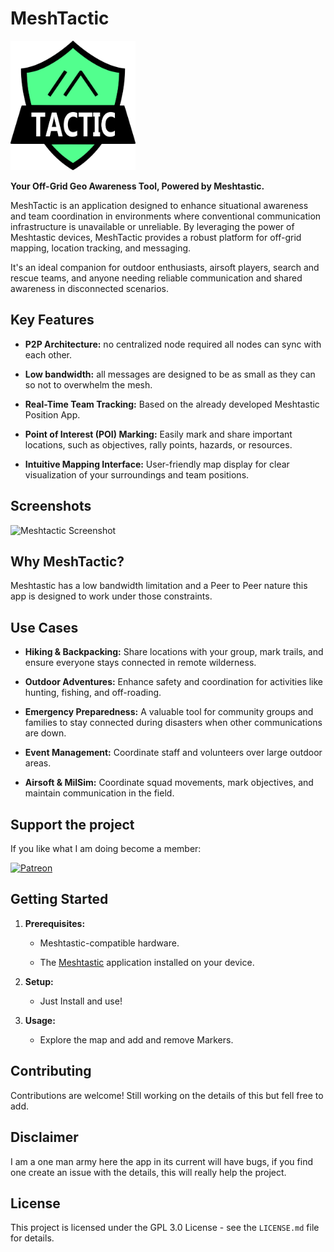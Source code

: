 # MeshTactic
<img src="doc/meshtactic.png" alt="Meshtactic" width="200px"/>

**Your Off-Grid Geo Awareness Tool, Powered by Meshtastic.**

MeshTactic is an application designed to enhance situational awareness and team coordination in environments where conventional communication infrastructure is unavailable or unreliable. By leveraging the power of Meshtastic devices, MeshTactic provides a robust platform for off-grid mapping, location tracking, and messaging.

It's an ideal companion for outdoor enthusiasts, airsoft players, search and rescue teams, and anyone needing reliable communication and shared awareness in disconnected scenarios.

## Key Features

* **P2P Architecture:** no centralized node required all nodes can sync with each other.

* **Low bandwidth:** all messages are designed to be as small as they can so not to overwhelm the mesh.  

* **Real-Time Team Tracking:** Based on the already developed Meshtastic Position App.

* **Point of Interest (POI) Marking:** Easily mark and share important locations, such as objectives, rally points, hazards, or resources.

* **Intuitive Mapping Interface:** User-friendly map display for clear visualization of your surroundings and team positions.

## Screenshots
![Meshtactic Screenshot](doc/screenshot.png)

## Why MeshTactic?

Meshtastic has a low bandwidth limitation and a Peer to Peer nature this app is designed to work under those constraints. 

## Use Cases

* **Hiking & Backpacking:** Share locations with your group, mark trails, and ensure everyone stays connected in remote wilderness.

* **Outdoor Adventures:** Enhance safety and coordination for activities like hunting, fishing, and off-roading.

* **Emergency Preparedness:** A valuable tool for community groups and families to stay connected during disasters when other communications are down.
  
* **Event Management:** Coordinate staff and volunteers over large outdoor areas.

* **Airsoft & MilSim:** Coordinate squad movements, mark objectives, and maintain communication in the field.

## Support the project

If you like what  I am doing become a member:

[![Patreon](https://c5.patreon.com/external/logo/become_a_patron_button.png)](patreon.com/Meshtactic)

## Getting Started

1. **Prerequisites:**

   * Meshtastic-compatible hardware.

   * The [Meshtastic](https://github.com/meshtastic) application  installed on your device.

2. **Setup:**

   * Just Install and use!

3. **Usage:**

   * Explore the map and add and remove Markers.

## Contributing

Contributions are welcome! Still working on the details of this but fell free to add.

## Disclaimer

I am a one man army here the app in its current will have bugs, if you find one create an issue with the details, this will really help the project. 

## License

This project is licensed under the GPL 3.0 License - see the `LICENSE.md` file for details.

